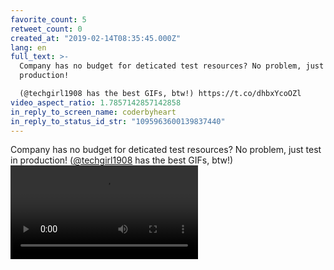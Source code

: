 ```yaml
---
favorite_count: 5
retweet_count: 0
created_at: "2019-02-14T08:35:45.000Z"
lang: en
full_text: >-
  Company has no budget for deticated test resources? No problem, just test in
  production!

  (@techgirl1908 has the best GIFs, btw!) https://t.co/dhbxYcoOZl
video_aspect_ratio: 1.7857142857142858
in_reply_to_screen_name: coderbyheart
in_reply_to_status_id_str: "1095963600139837440"
---
```


Company has no budget for deticated test resources? No problem, just test in
production! ([@techgirl1908](https://twitter.com/techgirl1908) has the best
GIFs, btw!)
![Embedded Video](https://twitter-media-coderbyheart.s3.eu-north-1.amazonaws.com/1095964800226656256-DzWmKx3WoAA1n4E.mp4)
